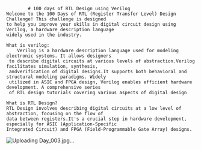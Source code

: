 			# 100 days of RTL Design using Verilog
    Welcome to the 100 Days of RTL (Register Transfer Level) Design Challenge! This challenge is designed 
    to help you improve your skills in digital circuit design using Verilog, a hardware description language 
    widely used in the industry.

    What is verilog: 
    	Verilog is a hardware description language used for modeling electronic systems. It allows designers
     to describe digital circuits at various levels of abstraction.Verilog facilitates simulation, synthesis, 
     andverification of digital designs.It supports both behavioral and structural modeling paradigms. Widely
     utilized in ASIC and FPGA design, Verilog enables efficient hardware development. A comprehensive series 
     of RTL design tutorials covering various aspects of digital design
    
    What is RTL Design?
	RTL Design involves describing digital circuits at a low level of abstraction, focusing on the flow of 
    data between registers.It's a crucial step in hardware development, especially for ASIC (Application-Specific
    Integrated Circuit) and FPGA (Field-Programmable Gate Array) designs.
  
   ![Uploading Day_003.jpg…]()






